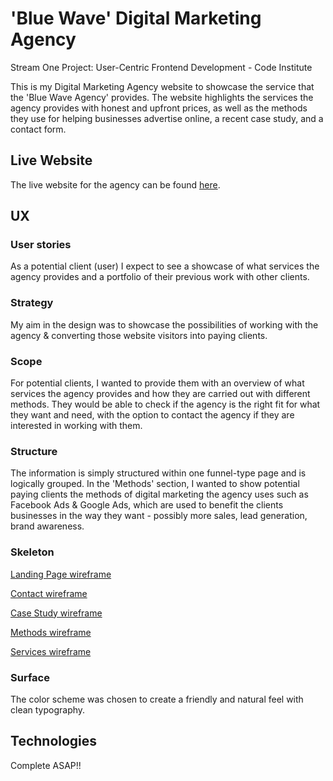 # 'Blue Wave' Digital Marketing Agency

Stream One Project: User-Centric Frontend Development - Code Institute

This is my Digital Marketing Agency website to showcase the service that the 'Blue Wave Agency' provides.
The website highlights the services the agency provides with honest and upfront prices, as well as the
methods they use for helping businesses advertise online, a recent case study, and a contact form.

## Live Website
The live website for the agency can be found [here](https://mark-joyce.github.io/Milestone1).

## UX

### User stories
As a potential client (user) I expect to see a showcase of what services the agency provides and a portfolio of their previous work with other clients.

### Strategy
My aim in the design was to showcase the possibilities of working with the agency & converting those website visitors into paying clients.

### Scope
For potential clients, I wanted to provide them with an overview of what services the agency provides and how they are carried out with different methods. They would be able to check if the agency is the right fit for what they want and need, with the option to contact the agency if they are interested in working with them.

### Structure
The information is simply structured within one funnel-type page and is logically grouped. In the 'Methods' section, I wanted to show potential paying clients the methods of digital marketing the agency uses such as Facebook Ads & Google Ads, which are used to benefit the clients businesses in the way they want - possibly more sales, lead generation, brand awareness.

### Skeleton
[Landing Page wireframe](https://github.com/mark-joyce/MilestoneProject1/blob/master/wireframes/landing.jpg)

[Contact wireframe](https://github.com/mark-joyce/MilestoneProject1/blob/master/wireframes/contact.jpg)

[Case Study wireframe](https://github.com/mark-joyce/MilestoneProject1/blob/master/wireframes/case_study.jpg)

[Methods wireframe](https://github.com/mark-joyce/MilestoneProject1/blob/master/wireframes/method.jpg)

[Services wireframe](https://github.com/mark-joyce/MilestoneProject1/blob/master/wireframes/services.jpg)

### Surface
The color scheme was chosen to create a friendly and natural feel with clean typography.

## Technologies

Complete ASAP!!